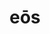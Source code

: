 ---
title: eōs
meaning: them (accusative)
ch: seven
pos: pronoun
abbgender: m.
abbgender2: masc.
gender: masculine
---